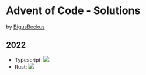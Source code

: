 # Advent of Code - Solutions

by [BigusBeckus](https://github.com/BigusBeckus)

## 2022
- Typescript: ![](https://geps.dev/progress/24)
- Rust: ![](https://geps.dev/progress/0)

